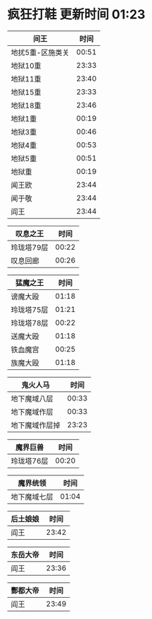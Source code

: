 # 疯狂打鞋 更新时间 01:23

| 间王   | 时间    |
|--------|-------|
| 地扰5重-区施类关 | 00:51 |
| 地狱10重 | 23:33 |
| 地狱11重 | 23:40 |
| 地狱15重 | 23:33 |
| 地狱18重 | 23:46 |
| 地狱1重 | 00:19 |
| 地狱3重 | 00:46 |
| 地狱4重 | 00:53 |
| 地狱5重 | 00:51 |
| 地狱重 | 00:19 |
| 闻王欧 | 23:44 |
| 闻于敬 | 23:44 |
| 阎王 | 23:44 |

| 叹息之王   | 时间    |
|--------|-------|
| 玲珑塔79层 | 00:22 |
| 叹息回廊 | 00:26 |

| 猛魔之王   | 时间    |
|--------|-------|
| 谤魔大殴 | 01:18 |
| 玲珑塔75层 | 01:21 |
| 玲珑塔78层 | 00:22 |
| 送魔大殴 | 01:18 |
| 铁血魔宫 | 00:25 |
| 族魔大殴 | 01:18 |

| 鬼火人马   | 时间    |
|--------|-------|
| 地下魔域八层 | 00:33 |
| 地下魔域作层 | 00:33 |
| 地下魔域作层掉 | 23:23 |

| 魔界巨兽   | 时间    |
|--------|-------|
| 玲珑塔76层 | 00:20 |

| 魔界统领   | 时间    |
|--------|-------|
| 地下魔域七层 | 01:04 |

| 后土娘娘   | 时间    |
|--------|-------|
| 阎王 | 23:42 |

| 东岳大帝   | 时间    |
|--------|-------|
| 阎王 | 23:36 |

| 酆都大帝   | 时间    |
|--------|-------|
| 阎王 | 23:49 |